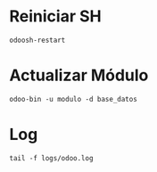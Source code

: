 # Reiniciar SH
```
odoosh-restart
```

# Actualizar Módulo
```
odoo-bin -u modulo -d base_datos
```

# Log
```
tail -f logs/odoo.log
```

